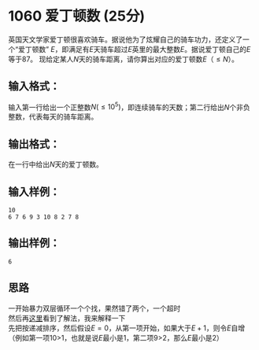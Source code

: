 # 1060 爱丁顿数 (25分)
英国天文学家爱丁顿很喜欢骑车。据说他为了炫耀自己的骑车功力，还定义了一个“爱丁顿数” $E$，即满足有$E$天骑车超过$E$英里的最大整数$E$。据说爱丁顿自己的$E$等于87。
现给定某人$N$天的骑车距离，请你算出对应的爱丁顿数$E（≤N）$。
## 输入格式：
输入第一行给出一个正整数$N (≤10^{5})$，即连续骑车的天数；第二行给出$N$个非负整数，代表每天的骑车距离。
## 输出格式：
在一行中给出$N$天的爱丁顿数。
## 输入样例：
```
10
6 7 6 9 3 10 8 2 7 8
```
## 输出样例：
```
6
```
## 思路
一开始暴力双层循环一个个找，果然错了两个，一个超时  
然后再[这里](https://pintia.cn/problem-sets/994805260223102976/problems/994805269312159744)看到了解法，我来解释一下  
先把按递减排序，然后假设$E=0$，从第一项开始，如果大于$E+1$，则令$E$自增（例如第一项10>1，也就是说$E$最小是1，第二项9>2，那么$E$最小是2）
